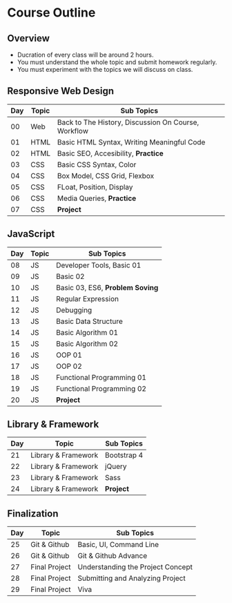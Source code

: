 # Course Outline

## Overview

- Ducration of every class will be around 2 hours.
- You must understand the whole topic and submit homework regularly.
- You must experiment with the topics we will discuss on class.

## Responsive Web Design

| Day | Topic | Sub Topics                                          |
| --- | ----- | --------------------------------------------------- |
| 00  | Web   | Back to The History, Discussion On Course, Workflow |
| 01  | HTML  | Basic HTML Syntax, Writing Meaningful Code          |
| 02  | HTML  | Basic SEO, Accesibility, **Practice**               |
| 03  | CSS   | Basic CSS Syntax, Color                             |
| 04  | CSS   | Box Model, CSS Grid, Flexbox                        |
| 05  | CSS   | FLoat, Position, Display                            |
| 06  | CSS   | Media Queries, **Practice**                         |
| 07  | CSS   | **Project**                                         |

## JavaScript

| Day | Topic | Sub Topics                        |
| --- | ----- | --------------------------------- |
| 08  | JS    | Developer Tools, Basic 01         |
| 09  | JS    | Basic 02                          |
| 10  | JS    | Basic 03, ES6, **Problem Soving** |
| 11  | JS    | Regular Expression                |
| 12  | JS    | Debugging                         |
| 13  | JS    | Basic Data Structure              |
| 14  | JS    | Basic Algorithm 01                |
| 15  | JS    | Basic Algorithm 02                |
| 16  | JS    | OOP 01                            |
| 17  | JS    | OOP 02                            |
| 18  | JS    | Functional Programming 01         |
| 19  | JS    | Functional Programming 02         |
| 20  | JS    | **Project**                       |

## Library & Framework

| Day | Topic               | Sub Topics  |
| --- | ------------------- | ----------- |
| 21  | Library & Framework | Bootstrap 4 |
| 22  | Library & Framework | jQuery      |
| 23  | Library & Framework | Sass        |
| 24  | Library & Framework | **Project** |

## Finalization

| Day | Topic         | Sub Topics                        |
| --- | ------------- | --------------------------------- |
| 25  | Git & Github  | Basic, UI, Command Line           |
| 26  | Git & Github  | Git & Github Advance              |
| 27  | Final Project | Understanding the Project Concept |
| 28  | Final Project | Submitting and Analyzing Project  |
| 29  | Final Project | Viva                              |
